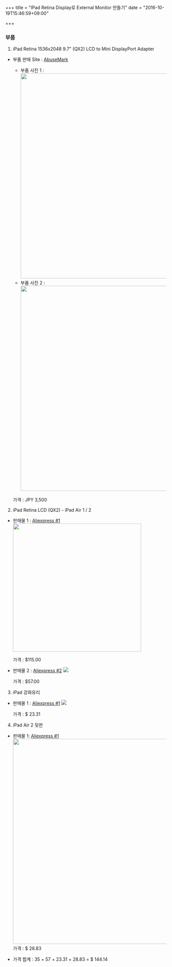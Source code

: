 +++
title = "IPad Retina Display로 External Monitor 만들기"
date = "2016-10-19T15:46:59+09:00"

+++

### 부품
1. iPad Retina 1536x2048 9.7" (QX2) LCD to Mini DisplayPort Adapter

  - 부품 판매 Site : [AbuseMark](http://abusemark.com/store/index.php?main_page=product_info&cPath=3&products_id=55)

    - 부품 사진 1 : <img src="http://abusemark.com/store/images/dponly-qx_2.jpg" width="640px">
    - 부품 사진 2 : <img src="http://abusemark.com/store/images/dponly-qx.jpg" width="640px">

    가격 : JPY 3,500

2. iPad Retina LCD (QX2) - iPad Air 1 / 2

  - 판매물 1 : [Aliexpress #1](https://www.aliexpress.com/item/Original-Quality-Touch-LCD-Display-For-iPad-Air-2-iPad-6-Digitizer-LCD-Display-With-Touch/32668312735.html)
    <img src=https://ae01.alicdn.com/kf/HTB1cBG_JVXXXXaiXXXXq6xXFXXXi/Original-Quality-Touch-LCD-Display-For-iPad-Air-2-iPad-6-Digitizer-LCD-Display-With-Touch.jpg_220x220.jpg width=400px>

    가격 : $115.00

  - 판매물 2 : [Aliexpress #2](https://www.aliexpress.com/item/For-ipad-air-ipad-5-LCD-Display-Screen-Panel-repairment-part-with-Free-Shipping/1989221140.html)
    ![](https://ae01.alicdn.com/kf/HTB1WV_wNVXXXXXhXVXXq6xXFXXXS/For-ipad-air-1-ipad-5th-LCD-Display-Screen-Panel-repairment-part-with-Free-Shipping.jpg_640x640.jpg)

    가격 : $57.00

3. iPad 강화유리

  - 판매물 1 : [Aliexpress #1](https://www.aliexpress.com/item/1-piece-free-hongkong-post-shipping-tools-3M-sticker-for-ipad-air-2-for-ipad-6/32399119825.html)
  ![](https://ae01.alicdn.com/kf/HTB1qIa8JFXXXXclXXXXq6xXFXXXf/1-piece-free-hongkong-post-shipping-tools-3M-sticker-for-ipad-air-2-for-ipad-6.jpg_220x220.jpg)

    가격 : $ 23.31

4. iPad Air 2 뒷판
  - 판매물 1: [Aliexpress #1](https://www.aliexpress.com/item/Brand-new-Back-housing-for-ipad-Air-5-Battery-door-Back-cover-case-with-Tools-assembly/32714243419.html?ws_ab_test=searchweb0_0,searchweb201602_5_10065_10068_10069_10084_10083_10017_10080_10082_10081_10060_10061_10062_10056_10055_10054_10059_10078_10079_10073_10070_421_420_10052_10053_10050_10051,searchweb201603_9&btsid=ba7fd6ca-af6b-49c0-b8a0-7604fcf5a982)
    <img src="https://ae01.alicdn.com/kf/HTB1hd8VLpXXXXaoXXXXq6xXFXXXT/202112177/HTB1hd8VLpXXXXaoXXXXq6xXFXXXT.jpg?size=31794&height=531&width=800&hash=6597e406b33277351973cf3fd239f601" width="640px">
    가격 : $ 28.83



* 가격 합계 : 35 + 57 + 23.31 + 28.83 = $ 144.14
